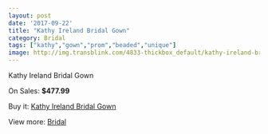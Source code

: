 ```yaml
---
layout: post
date: '2017-09-22'
title: "Kathy Ireland Bridal Gown"
category: Bridal
tags: ["kathy","gown","prom","beaded","unique"]
image: http://img.transblink.com/4833-thickbox_default/kathy-ireland-bridal-gown.jpg
---
```

Kathy Ireland Bridal Gown

On Sales: **$477.99**
<a href="https://www.transblink.com/en/bridal/1511-kathy-ireland-bridal-gown.html"><amp-img layout="responsive" width="600" height="600" src="//img.transblink.com/4833-thickbox_default/kathy-ireland-bridal-gown.jpg" alt="Kathy Ireland Bridal Gown 0" /></a>
<a href="https://www.transblink.com/en/bridal/1511-kathy-ireland-bridal-gown.html"><amp-img layout="responsive" width="600" height="600" src="//img.transblink.com/4834-thickbox_default/kathy-ireland-bridal-gown.jpg" alt="Kathy Ireland Bridal Gown 1" /></a>

Buy it: [Kathy Ireland Bridal Gown](https://www.transblink.com/en/bridal/1511-kathy-ireland-bridal-gown.html "Kathy Ireland Bridal Gown")

View more: [Bridal](https://www.transblink.com/en/3-bridal "Bridal")